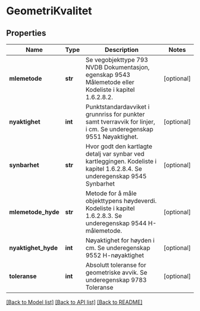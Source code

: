 # GeometriKvalitet

## Properties
Name | Type | Description | Notes
------------ | ------------- | ------------- | -------------
**mlemetode** | **str** | Se vegobjekttype 793 NVDB Dokumentasjon, egenskap 9543 Målemetode eller Kodeliste i kapitel 1.6.2.8.2. | [optional] 
**nyaktighet** | **int** | Punktstandardavviket i grunnriss for punkter samt tverravvik for linjer, i cm. Se underegenskap 9551 Nøyaktighet. | [optional] 
**synbarhet** | **str** | Hvor godt den kartlagte detalj var synbar ved kartleggingen. Kodeliste i kapitel 1.6.2.8.4. Se underegenskap 9545 Synbarhet | [optional] 
**mlemetode_hyde** | **str** | Metode for å måle objekttypens høydeverdi. Kodeliste i kapitel 1.6.2.8.3. Se underegenskap 9544 H-målemetode. | [optional] 
**nyaktighet_hyde** | **int** | Nøyaktighet for høyden i cm. Se underegenskap 9552 H-nøyaktighet | [optional] 
**toleranse** | **int** | Absolutt toleranse for geometriske avvik. Se underegenskap 9783 Toleranse | [optional] 

[[Back to Model list]](../README.md#documentation-for-models) [[Back to API list]](../README.md#documentation-for-api-endpoints) [[Back to README]](../README.md)

